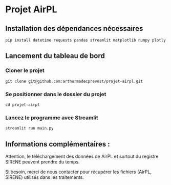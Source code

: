 # Projet AirPL

## Installation des dépendances nécessaires

```
pip install datetime requests pandas streamlit matplotlib numpy plotly
```

## Lancement du tableau de bord

### Cloner le projet
```
git clone git@github.com:arthurmadecprevost/projet-airpl.git
```

### Se positionner dans le dossier du projet
```
cd projet-airpl
```

### Lancez le programme avec Streamlit
```
streamlit run main.py
```

## Informations complémentaires : 

Attention, le téléchargement des données de AirPL et surtout du registre SIRENE peuvent prendre du temps. 

Si besoin, merci de nous contacter pour récupérer les fichiers (AirPL, SIRENE) utilisés dans les traitements.